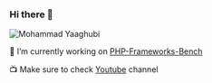 ### Hi there 👋

![Mohammad Yaaghubi](https://github-profile-trophy.vercel.app/?username=myaaghubi&theme=nord&margin-w=15&margin-h=15&no-bg=true&rank=-A,-B,-C)

🔭 I’m currently working on [PHP-Frameworks-Bench](https://github.com/myaaghubi/PHP-Frameworks-Bench/)

📺 Make sure to check [Youtube](https://youtube.com/@DeskNook) channel

<!--
**myaaghubi/myaaghubi** is a ✨ _special_ ✨ repository because its `README.md` (this file) appears on your GitHub profile.

Here are some ideas to get you started:

- 🔭 I’m currently working on ...
- 🌱 I’m currently learning ...
- 👯 I’m looking to collaborate on ...
- 🤔 I’m looking for help with ...
- 💬 Ask me about ...
- 📫 How to reach me: ...
- 😄 Pronouns: ...
- ⚡ Fun fact: ...
-->
